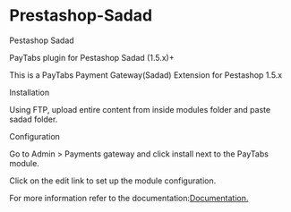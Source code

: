 # Prestashop-Sadad
Pestashop Sadad

PayTabs plugin for Pestashop Sadad (1.5.x)+

This is a PayTabs Payment Gateway(Sadad) Extension for Pestashop  1.5.x

Installation

Using FTP, upload entire content from inside modules folder and paste sadad folder.

Configuration

Go to Admin > Payments gateway and click install next to the PayTabs module.

Click on the edit link to set up the module configuration.

For more information refer to the documentation:<a href='https://github.com/PayTabsLLC/Prestashop-Sadad/blob/master/PayTabs%20-%20Prestashop1.6.1.1%20Credit%20Card%20Plugin%20Installation%20Guide-%20V1.1.pdf'>Documentation.</a>

